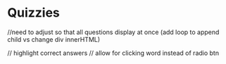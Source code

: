 # Quizzies

//need to adjust so that all questions display at once (add loop to append child vs change div innerHTML)

// highlight correct answers
// allow for clicking word instead of radio btn
